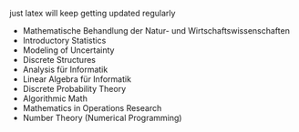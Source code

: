 just latex
will keep getting updated regularly

- Mathematische Behandlung der Natur- und Wirtschaftswissenschaften 
- Introductory Statistics 
- Modeling of Uncertainty 
- Discrete Structures
- Analysis für Informatik
- Linear Algebra für Informatik
- Discrete Probability Theory 
- Algorithmic Math 
- Mathematics in Operations Research
- Number Theory (Numerical Programming)

